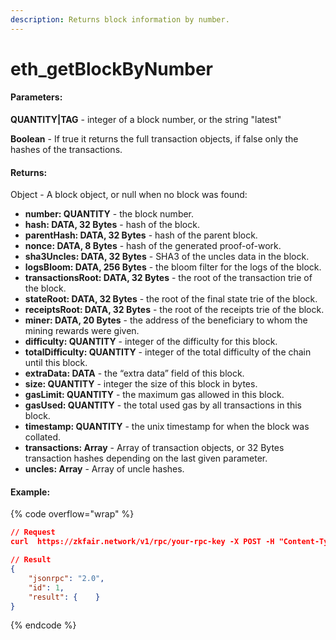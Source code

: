 ```yaml
---
description: Returns block information by number.
---
```


# eth\_getBlockByNumber

#### **Parameters:**

**QUANTITY|TAG** - integer of a block number, or the string "latest"

**Boolean** - If true it returns the full transaction objects, if false only the hashes of the transactions.

#### **Returns:**

Object - A block object, or null when no block was found:

* **number: QUANTITY** - the block number.
* **hash: DATA, 32 Bytes** - hash of the block.
* **parentHash: DATA, 32 Bytes** - hash of the parent block.
* **nonce: DATA, 8 Bytes** - hash of the generated proof-of-work.
* **sha3Uncles: DATA, 32 Bytes** - SHA3 of the uncles data in the block.
* **logsBloom: DATA, 256 Bytes** - the bloom filter for the logs of the block.
* **transactionsRoot: DATA, 32 Bytes** - the root of the transaction trie of the block.
* **stateRoot: DATA, 32 Bytes** - the root of the final state trie of the block.
* **receiptsRoot: DATA, 32 Bytes** - the root of the receipts trie of the block.
* **miner: DATA, 20 Bytes** - the address of the beneficiary to whom the mining rewards were given.
* **difficulty: QUANTITY** - integer of the difficulty for this block.
* **totalDifficulty: QUANTITY** - integer of the total difficulty of the chain until this block.
* **extraData: DATA** - the “extra data” field of this block.
* **size: QUANTITY** - integer the size of this block in bytes.
* **gasLimit: QUANTITY** - the maximum gas allowed in this block.
* **gasUsed: QUANTITY** - the total used gas by all transactions in this block.
* **timestamp: QUANTITY** - the unix timestamp for when the block was collated.
* **transactions: Array** - Array of transaction objects, or 32 Bytes transaction hashes depending on the last given parameter.
* **uncles: Array** - Array of uncle hashes.

#### Example:

{% code overflow="wrap" %}
```json
// Request
curl  https://zkfair.network/v1/rpc/your-rpc-key -X POST -H "Content-Type: application/json" --data '{"jsonrpc":"2.0","method":"eth_getBlockByNumber","params":["latest", true],"id":1}'

// Result
{
    "jsonrpc": "2.0",
    "id": 1,
    "result": {    }
}
```
{% endcode %}
